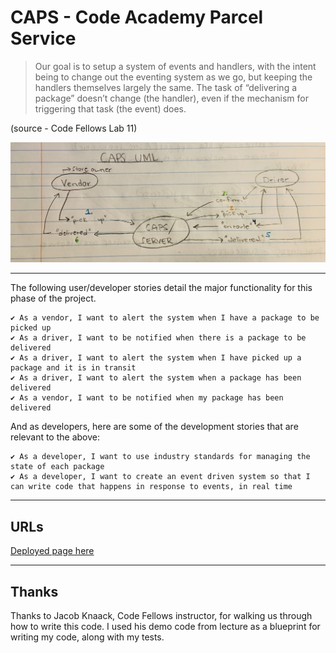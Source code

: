 # CAPS - Code Academy Parcel Service

>  Our goal is to setup a system of events and handlers, with the intent being to change out the eventing system as we go, but keeping the handlers themselves largely the same. The task of “delivering a package” doesn’t change (the handler), even if the mechanism for triggering that task (the event) does. 

(source - Code Fellows Lab 11)

![caps](caps-UML.jpg)

---

The following user/developer stories detail the major functionality for this phase of the project.

    ✔ As a vendor, I want to alert the system when I have a package to be picked up
    ✔ As a driver, I want to be notified when there is a package to be delivered
    ✔ As a driver, I want to alert the system when I have picked up a package and it is in transit
    ✔ As a driver, I want to alert the system when a package has been delivered
    ✔ As a vendor, I want to be notified when my package has been delivered

  And as developers, here are some of the development stories that are relevant to the above:

    ✔ As a developer, I want to use industry standards for managing the state of each package
    ✔ As a developer, I want to create an event driven system so that I can write code that happens in response to events, in real time

--- 

## URLs

[Deployed page here](https://timegorov-caps.herokuapp.com)

--- 

## Thanks

Thanks to Jacob Knaack, Code Fellows instructor, for walking us through how to write this code. I used his demo code from lecture as a blueprint for writing my code, along with my tests. 